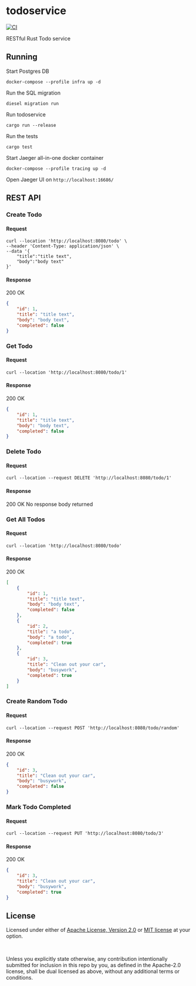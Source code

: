 # todoservice

[![CI](https://github.com/dexwritescode/todoservice/actions/workflows/ci.yaml/badge.svg)](https://github.com/dexwritescode/todoservice/actions/workflows/ci.yaml)

RESTful Rust Todo service

## Running
Start Postgres DB
```shell
docker-compose --profile infra up -d
```

Run the SQL migration
```shell
diesel migration run
```

Run todoservice
```shell
cargo run --release
```

Run the tests
```shell
cargo test
```

Start Jaeger all-in-one docker container
```shell
docker-compose --profile tracing up -d
```

Open Jaeger UI on `http://localhost:16686/`

## REST API

### Create Todo
#### Request
```shell
curl --location 'http://localhost:8080/todo' \
--header 'Content-Type: application/json' \
--data '{
    "title":"title text",
    "body":"body text"
}'
```
#### Response
200 OK
```json
{
    "id": 1,
    "title": "title text",
    "body": "body text",
    "completed": false
}
```

### Get Todo
#### Request
```shell
curl --location 'http://localhost:8080/todo/1'
```
#### Response
200 OK
```json
{
    "id": 1,
    "title": "title text",
    "body": "body text",
    "completed": false
}
```

### Delete Todo
#### Request
```shell
curl --location --request DELETE 'http://localhost:8080/todo/1'
```
#### Response
200 OK
No response body returned

### Get All Todos
#### Request
```shell
curl --location 'http://localhost:8080/todo'
```
#### Response
200 OK
```json
[
    {
        "id": 1,
        "title": "title text",
        "body": "body text",
        "completed": false
    },
    {
        "id": 2,
        "title": "a todo",
        "body": "a todo",
        "completed": true
    },
    {
        "id": 3,
        "title": "Clean out your car",
        "body": "busywork",
        "completed": true
    }
]
```

### Create Random Todo
#### Request
```shell
curl --location --request POST 'http://localhost:8080/todo/random'
```
#### Response
200 OK
```json
{
    "id": 3,
    "title": "Clean out your car",
    "body": "busywork",
    "completed": false
}
```

### Mark Todo Completed
#### Request
```shell
curl --location --request PUT 'http://localhost:8080/todo/3'
```
#### Response
200 OK
```json
{
    "id": 3,
    "title": "Clean out your car",
    "body": "busywork",
    "completed": true
}
```

## License

Licensed under either of <a href="LICENSE-APACHE">Apache License, Version
2.0</a> or <a href="LICENSE-MIT">MIT license</a> at your option.

<br>

Unless you explicitly state otherwise, any contribution intentionally submitted
for inclusion in this repo by you, as defined in the Apache-2.0 license, shall
be dual licensed as above, without any additional terms or conditions.